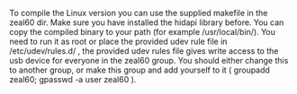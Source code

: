 To compile the Linux version you can use the supplied makefile in the zeal60 dir. Make sure you have installed the hidapi library before. You can copy the compiled binary to your path (for example /usr/local/bin/). You need to run it as root or place the provided udev rule file in /etc/udev/rules.d/ , the provided udev rules file gives write access to the usb device for everyone in the zeal60 group. You should either change this to another group, or make this group and add yourself to it ( groupadd zeal60; gpasswd -a user zeal60 ).
